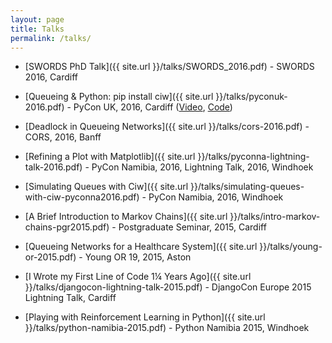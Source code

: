 ```yaml
---
layout: page
title: Talks
permalink: /talks/
---
```


+ [SWORDS PhD Talk]({{ site.url }}/talks/SWORDS_2016.pdf) - SWORDS 2016, Cardiff

+ [Queueing & Python: pip install ciw]({{ site.url }}/talks/pyconuk-2016.pdf) - PyCon UK, 2016, Cardiff ([Video](https://www.youtube.com/watch?v=0_sIus0mPSM), [Code](https://github.com/geraintpalmer/Presentations/blob/master/PyConUK2016/PyConUK%202016.ipynb))

+ [Deadlock in Queueing Networks]({{ site.url }}/talks/cors-2016.pdf) - CORS, 2016, Banff 

+ [Refining a Plot with Matplotlib]({{ site.url }}/talks/pyconna-lightning-talk-2016.pdf) - PyCon Namibia, 2016, Lightning Talk, 2016, Windhoek

+ [Simulating Queues with Ciw]({{ site.url }}/talks/simulating-queues-with-ciw-pyconna2016.pdf) - PyCon Namibia, 2016, Windhoek

+ [A Brief Introduction to Markov Chains]({{ site.url }}/talks/intro-markov-chains-pgr2015.pdf) - Postgraduate Seminar, 2015, Cardiff

+ [Queueing Networks for a Healthcare System]({{ site.url }}/talks/young-or-2015.pdf) - Young OR 19, 2015, Aston

+ [I Wrote my First Line of Code 1&#188; Years Ago]({{ site.url }}/talks/djangocon-lightning-talk-2015.pdf) - DjangoCon Europe 2015 Lightning Talk, Cardiff

+ [Playing with Reinforcement Learning in Python]({{ site.url }}/talks/python-namibia-2015.pdf) - Python Namibia 2015, Windhoek

